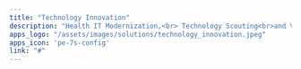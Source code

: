 ```yaml
---
title: "Technology Innovation"
description: "Health IT Modernization,<br> Technology Scouting<br>and Value Chain Analysis"
apps_logo: "/assets/images/solutions/technology_innovation.jpeg"
apps_icon: 'pe-7s-config'
link: "#"
---
```


